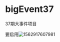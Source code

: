 # bigEvent37
37期大事件项目



 要启用![1562917607981](C:\Users\DELL\AppData\Roaming\Typora\typora-user-images\1562917607981.png)